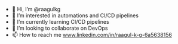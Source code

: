 - 👋 Hi, I’m @raagulkg
- 👀 I’m interested in automations and CI/CD pipelines
- 🌱 I’m currently learning CI/CD pipelines
- 💞️ I’m looking to collaborate on DevOps
- 📫 How to reach me www.linkedin.com/in/raagul-k-g-6a5638156

<!---
raagulkg/raagulkg is a ✨ special ✨ repository because its `README.md` (this file) appears on your GitHub profile.
You can click the Preview link to take a look at your changes.
--->
